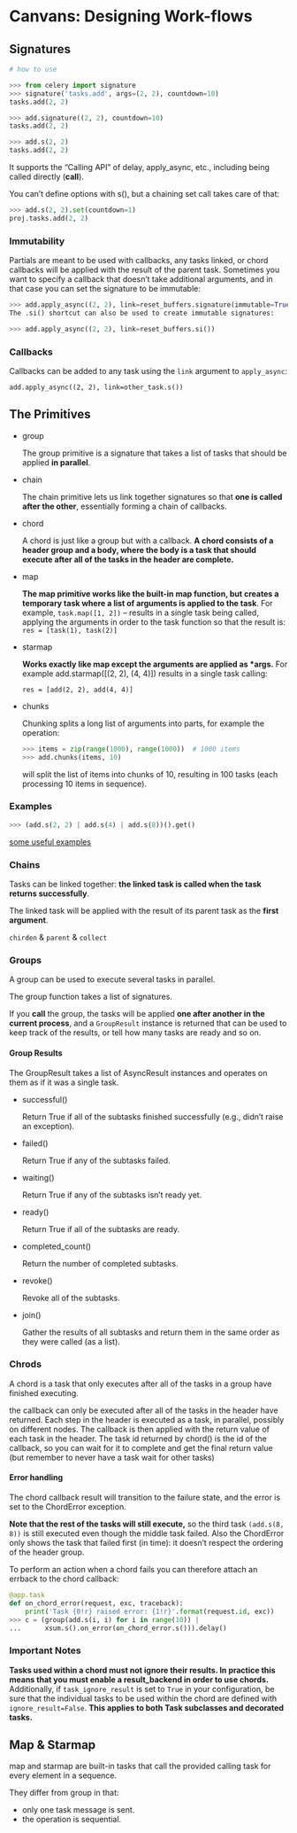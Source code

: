 # Canvans: Designing Work-flows

## Signatures

```py
# how to use

>>> from celery import signature
>>> signature('tasks.add', args=(2, 2), countdown=10)
tasks.add(2, 2)

>>> add.signature((2, 2), countdown=10)
tasks.add(2, 2)

>>> add.s(2, 2)
tasks.add(2, 2)
```

It supports the “Calling API” of delay, apply_async, etc., including being called directly (__call__).

You can’t define options with s(), but a chaining set call takes care of that:

```py
>>> add.s(2, 2).set(countdown=1)
proj.tasks.add(2, 2)
```

### Immutability

Partials are meant to be used with callbacks, any tasks linked, or chord callbacks will be applied with the result of the parent task. Sometimes you want to specify a callback that doesn’t take additional arguments, and in that case you can set the signature to be immutable:

```py
>>> add.apply_async((2, 2), link=reset_buffers.signature(immutable=True))
The .si() shortcut can also be used to create immutable signatures:

>>> add.apply_async((2, 2), link=reset_buffers.si())
```

### Callbacks

Callbacks can be added to any task using the `link` argument to `apply_async`:

`add.apply_async((2, 2), link=other_task.s())`

## The Primitives

- group

  The group primitive is a signature that takes a list of tasks that should be applied __in parallel__.

- chain

  The chain primitive lets us link together signatures so that __one is called after the other__, essentially forming a chain of callbacks.

- chord

  A chord is just like a group but with a callback. __A chord consists of a header group and a body, where the body is a task that should execute after all of the tasks in the header are complete.__

- map

  __The map primitive works like the built-in map function, but creates a temporary task where a list of arguments is applied to the task__. For example, `task.map([1, 2])` – results in a single task being called, applying the arguments in order to the task function so that the result is: `res = [task(1), task(2)]`

- starmap

  __Works exactly like map except the arguments are applied as *args.__ For example add.starmap([(2, 2), (4, 4)]) results in a single task calling:

  `res = [add(2, 2), add(4, 4)]`

- chunks

  Chunking splits a long list of arguments into parts, for example the operation:
  
  ```py
  >>> items = zip(range(1000), range(1000))  # 1000 items
  >>> add.chunks(items, 10)
  ```

  will split the list of items into chunks of 10, resulting in 100 tasks (each processing 10 items in sequence).

### Examples

```py
>>> (add.s(2, 2) | add.s(4) | add.s(8))().get()
```

[some useful examples](https://docs.celeryproject.org/en/master/userguide/canvas.html#the-primitives)

### Chains

Tasks can be linked together: __the linked task is called when the task returns successfully__.

The linked task will be applied with the result of its parent task as the __first argument__.

`chirden` & `parent` & `collect`

### Groups

A group can be used to execute several tasks in parallel.

The group function takes a list of signatures.

If you __call__ the group, the tasks will be applied __one after another in the current process__, and a `GroupResult` instance is returned that can be used to keep track of the results, or tell how many tasks are ready and so on.

#### Group Results

The GroupResult takes a list of AsyncResult instances and operates on them as if it was a single task.

- successful()

  Return True if all of the subtasks finished successfully (e.g., didn’t raise an exception).

- failed()

  Return True if any of the subtasks failed.

- waiting()

  Return True if any of the subtasks isn’t ready yet.

- ready()

  Return True if all of the subtasks are ready.

- completed_count()

  Return the number of completed subtasks.

- revoke()

  Revoke all of the subtasks.

- join()

  Gather the results of all subtasks and return them in the same order as they were called (as a list).

### Chrods

A chord is a task that only executes after all of the tasks in a group have finished executing.

the callback can only be executed after all of the tasks in the header have returned. Each step in the header is executed as a task, in parallel, possibly on different nodes. The callback is then applied with the return value of each task in the header. The task id returned by chord() is the id of the callback, so you can wait for it to complete and get the final return value (but remember to never have a task wait for other tasks)

#### Error handling

The chord callback result will transition to the failure state, and the error is set to the ChordError exception.

__Note that the rest of the tasks will still execute,__ so the third task `(add.s(8, 8))` is still executed even though the middle task failed. Also the ChordError only shows the task that failed first (in time): it doesn’t respect the ordering of the header group.

To perform an action when a chord fails you can therefore attach an errback to the chord callback:

```py
@app.task
def on_chord_error(request, exc, traceback):
    print('Task {0!r} raised error: {1!r}'.format(request.id, exc))
>>> c = (group(add.s(i, i) for i in range(10)) |
...      xsum.s().on_error(on_chord_error.s())).delay()
```

### Important Notes

__Tasks used within a chord must not ignore their results. In practice this means that you must enable a result_backend in order to use chords.__ Additionally, if `task_ignore_result` is set to `True` in your configuration, be sure that the individual tasks to be used within the chord are defined with `ignore_result=False`. __This applies to both Task subclasses and decorated tasks.__

## Map & Starmap

map and starmap are built-in tasks that call the provided calling task for every element in a sequence.

They differ from group in that:

- only one task message is sent.
- the operation is sequential.






